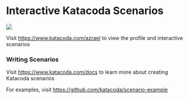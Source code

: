 # Interactive Katacoda Scenarios

[![](http://shields.katacoda.com/katacoda/azrael/count.svg)](https://www.katacoda.com/azrael "Get your profile on Katacoda.com")

Visit https://www.katacoda.com/azrael to view the profile and interactive scenarios

### Writing Scenarios
Visit https://www.katacoda.com/docs to learn more about creating Katacoda scenarios

For examples, visit https://github.com/katacoda/scenario-example
